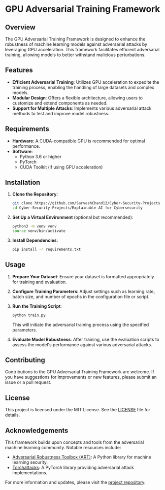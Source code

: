 # GPU Adversarial Training Framework

## Overview

The GPU Adversarial Training Framework is designed to enhance the robustness of machine learning models against adversarial attacks by leveraging GPU acceleration. This framework facilitates efficient adversarial training, allowing models to better withstand malicious perturbations.

## Features

- **Efficient Adversarial Training**: Utilizes GPU acceleration to expedite the training process, enabling the handling of large datasets and complex models.
- **Modular Design**: Offers a flexible architecture, allowing users to customize and extend components as needed.
- **Support for Multiple Attacks**: Implements various adversarial attack methods to test and improve model robustness.

## Requirements

- **Hardware**: A CUDA-compatible GPU is recommended for optimal performance.
- **Software**:
  - Python 3.6 or higher
  - PyTorch
  - CUDA Toolkit (if using GPU acceleration)

## Installation

1. **Clone the Repository**:
   ```bash
   git clone https://github.com/SarveshChand12/Cyber-Security-Projects.git
   cd Cyber-Security-Projects/Explainable AI for Cybersecurity
   ```

2. **Set Up a Virtual Environment** (optional but recommended):
   ```bash
   python3 -m venv venv
   source venv/bin/activate
   ```

3. **Install Dependencies**:
   ```bash
   pip install -r requirements.txt
   ```

## Usage

1. **Prepare Your Dataset**: Ensure your dataset is formatted appropriately for training and evaluation.

2. **Configure Training Parameters**: Adjust settings such as learning rate, batch size, and number of epochs in the configuration file or script.

3. **Run the Training Script**:
   ```bash
   python train.py
   ```

   This will initiate the adversarial training process using the specified parameters.

4. **Evaluate Model Robustness**: After training, use the evaluation scripts to assess the model's performance against various adversarial attacks.

## Contributing

Contributions to the GPU Adversarial Training Framework are welcome. If you have suggestions for improvements or new features, please submit an issue or a pull request.

## License

This project is licensed under the MIT License. See the [LICENSE](https://github.com/SarveshChand12/Cyber-Security-Projects/blob/main/LICENSE) file for details.

## Acknowledgements

This framework builds upon concepts and tools from the adversarial machine learning community. Notable resources include:

- [Adversarial Robustness Toolbox (ART)](https://github.com/Trusted-AI/adversarial-robustness-toolbox): A Python library for machine learning security.
- [Torchattacks](https://github.com/Harry24k/adversarial-attacks-pytorch): A PyTorch library providing adversarial attack implementations.

For more information and updates, please visit the [project repository](https://github.com/SarveshChand12/Cyber-Security-Projects/tree/main/GPU%20Adversarial%20Training%20Framework). 